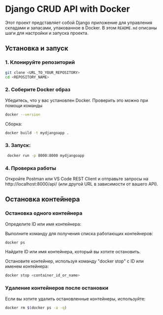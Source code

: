 # Django CRUD API with Docker

Этот проект представляет собой Django приложение для управления складами и запасами, упакованное в Docker. В этом `README.md` описаны шаги для настройки и запуска проекта.

## Установка и запуск

### 1. Клонируйте репозиторий

```bash
git clone <URL_TO_YOUR_REPOSITORY>
cd <REPOSITORY_NAME>
```

### 2. Соберите Docker образ
Убедитесь, что у вас установлен Docker. Проверить это можно при помощи команды 
```bash 
docker --version 
```

Сборка: 
```bash
docker build -t mydjangoapp .
```

### 3. Запуск:

```bash
 docker run -p 8000:8000 mydjangoapp
```
### 4. Проверка работы

Откройте Postman или VS Code REST Client и отправьте запросы на http://localhost:8000/api/ (или другой URL в зависимости от вашего API).

## Остановка контейнера

### Остановка одного контейнера

Определите ID или имя контейнера:

Выполните команду для получения списка работающих контейнеров:

```bash
docker ps
```
Найдите ID или имя контейнера, который вы хотите остановить.

Остановите контейнер, используя команду "docker stop" с ID или именем контейнера:

```bash
docker stop <container_id_or_name>
```

### Удаление контейнеров после остановки
Если вы хотите удалить остановленные контейнеры, используйте:

```bash
docker rm $(docker ps -a -q)
```
